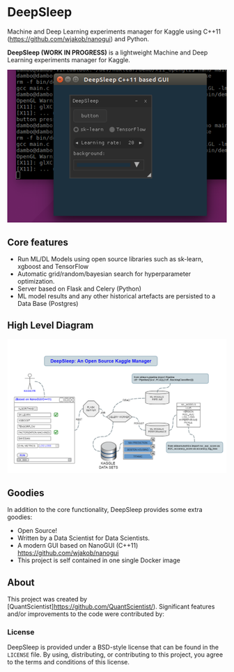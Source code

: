 # DeepSleep
Machine and Deep Learning experiments manager for Kaggle using C++11 (https://github.com/wjakob/nanogui) and Python. 


**DeepSleep (WORK IN PROGRESS)** is a lightweight Machine and Deep Learning experiments manager for Kaggle.

![DeepSleep GUI](deep-sleep-gui.png)

## Core features
- Run ML/DL Models using open source libraries such as sk-learn, xgboost and TensorFlow
- Automatic grid/random/bayesian search for hyperparameter optimization.
- Server based on Flask and Celery (Python)
- ML model results and any other historical artefacts are persisted to a Data Base (Postgres)

## High Level Diagram

![DeepSleep Architecture](DEEPSLEEP.png)


## Goodies
In addition to the core functionality, DeepSleep provides some extra goodies:
- Open Source! 
- Written by a Data Scientist for Data Scientists. 
- A modern GUI based on NanoGUI (C++11) https://github.com/wjakob/nanogui
- This project is self contained in one single Docker image

## About

This project was created by [QuantScientist]https://github.com/QuantScientist/).
Significant features and/or improvements to the code were contributed by:

### License

DeepSleep is provided under a BSD-style license that can be found in the
``LICENSE`` file. By using, distributing, or contributing to this project,
you agree to the terms and conditions of this license.
